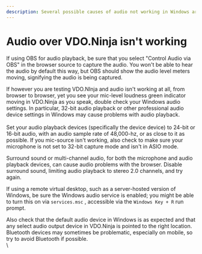 ```yaml
---
description: Several possible causes of audio not working in Windows are listed
---
```


# Audio over VDO.Ninja isn't working

If using OBS for audio playback, be sure that you select "Control Audio via OBS" in the browser source to capture the audio. You won't be able to hear the audio by default this way, but OBS should show the audio level meters moving, signifying the audio is being captured.



If however you are testing VDO.NInja and audio isn't working at all, from browser to browser, yet you see your mic-level loudness green indicator moving in VDO.Ninja as you speak, double check your Windows audio settings.  In particular, 32-bit audio playback or other professional audio device settings in Windows may cause problems with audio playback.\
\
Set your audio playback devices (specifically the device device) to 24-bit or 16-bit audio, with an audio sample rate of 48,000-hz, or as close to it as possible.  If you mic-source isn't working, also check to make sure your microphone is not set to 32-bit capture mode and isn't in ASIO mode.



Surround sound or multi-channel audio, for both the microphone and audio playback devices, can cause audio problems with the browser.  Disable surround sound, limiting audio playback to stereo 2.0 channels, and try again.



If using a remote virtual desktop, such as a server-hosted version of Windows, be sure the Windows audio service is enabled; you might be able to turn this on via `services.msc` , accessible via the `Windows Key + R` run prompt.



Also check that the default audio device in Windows is as expected and that any select audio output device in VDO.Ninja is pointed to the right location.  Bluetooth devices may sometimes be problematic, especially on mobile, so try to avoid Bluetooth if possible.\
\
